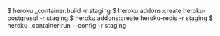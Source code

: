 $ heroku _container:build -r staging
$ heroku addons:create heroku-postgresql -r staging
$ heroku addons:create heroku-redis -r staging
$ heroku _container:run --config -r staging
